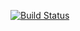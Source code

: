 [![Build Status](https://travis-ci.org/mrshawnho/blog.svg?branch=master)](https://travis-ci.org/mrshawnho/blog)
